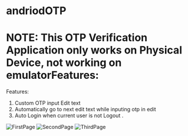 # andriodOTP


# NOTE: This OTP Verification Application only works on Physical Device, not working on emulatorFeatures:

Features:
1. Custom OTP input Edit text
2. Automatically go to next edit text while inputing otp in edit
3. Auto Login when current user is not Logout .

![FirstPage](https://user-images.githubusercontent.com/63461748/209061948-9ca9a0dc-9c0d-46f8-a073-2b00282d5467.png)
![SecondPage](https://user-images.githubusercontent.com/63461748/209061958-8eddcf25-3dcd-4730-b6e7-d5459d226d8d.png)
![ThirdPage](https://user-images.githubusercontent.com/63461748/209061963-ac4dc543-b3d2-45a5-ad75-2800d910a5f2.png)
